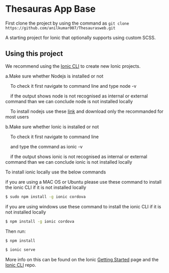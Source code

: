 Thesauras App Base
==============
First clone the project by using the command as `git clone https://github.com/anilkumar007/Thesaurasweb.git`<br/>

A starting project for Ionic that optionally supports using custom SCSS.

## Using this project

We recommend using the [Ionic CLI](https://github.com/ionic-team/ionic-cli) to create new Ionic projects.<br/>

a.Make sure whether Nodejs is installed or not <br/>

&nbsp;&nbsp;&nbsp;&nbsp;To check it first navigate to command line and type node -v <br/>

&nbsp;&nbsp;&nbsp;&nbsp;if the output shows node is not recognised as internal or external command than we can conclude node is not installed locally<br/>

&nbsp;&nbsp;&nbsp;&nbsp;To install nodejs use these [link](https://nodejs.org/en/) and download only the recommanded for most users

b.Make sure whether Ionic is installed or not <br/>

&nbsp;&nbsp;&nbsp;&nbsp;To check it first navigate to command line <br/>

&nbsp;&nbsp;&nbsp;&nbsp;and type the command as ionic -v <br/>

&nbsp;&nbsp;&nbsp;&nbsp;if the output shows ionic is not recognised as internal or external command than we can conclude ionic   is not installed locally<br/>

To install ionic locally use the below commands

if you are using a MAC OS or Ubuntu please use these command to install the ionic CLI if it is not installed locally

```bash
$ sudo npm install -g ionic cordova
```
if you are using windows use these command to install the ionic CLI if it is not installed locally<br/>
```bash
$ npm install -g ionic cordova
```
Then run:

```bash
$ npm install
```
```bash
$ ionic serve
```
More info on this can be found on the Ionic [Getting Started](https://ionicframework.com/getting-started) page and the [Ionic CLI](https://github.com/ionic-team/ionic-cli) repo.
